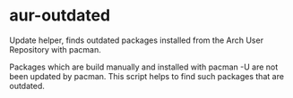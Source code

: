 # aur-outdated
Update helper, finds outdated packages installed from the Arch User Repository with pacman.



Packages which are build manually and installed with pacman -U are not been updated by pacman.
This script helps to find such packages that are outdated.
